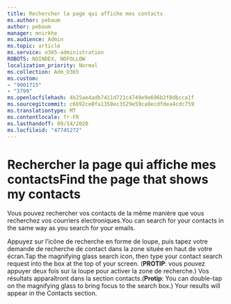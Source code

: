 ```yaml
---
title: Rechercher la page qui affiche mes contacts
ms.author: pebaum
author: pebaum
manager: mnirkhe
ms.audience: Admin
ms.topic: article
ms.service: o365-administration
ROBOTS: NOINDEX, NOFOLLOW
localization_priority: Normal
ms.collection: Adm_O365
ms.custom:
- "9001715"
- "3799"
ms.openlocfilehash: 4b25ae4adb7411d721c4749e9e696b2f0dbcca1f
ms.sourcegitcommit: c6692ce0fa1358ec3529e59ca0ecdfdea4cdc759
ms.translationtype: MT
ms.contentlocale: fr-FR
ms.lasthandoff: 09/14/2020
ms.locfileid: "47745272"
---
```

# <a name="find-the-page-that-shows-my-contacts"></a><span data-ttu-id="1a942-102">Rechercher la page qui affiche mes contacts</span><span class="sxs-lookup"><span data-stu-id="1a942-102">Find the page that shows my contacts</span></span>

<span data-ttu-id="1a942-103">Vous pouvez rechercher vos contacts de la même manière que vous recherchez vos courriers électroniques.</span><span class="sxs-lookup"><span data-stu-id="1a942-103">You can search for your contacts in the same way as you search for your emails.</span></span>
 
<span data-ttu-id="1a942-104">Appuyez sur l’icône de recherche en forme de loupe, puis tapez votre demande de recherche de contact dans la zone située en haut de votre écran.</span><span class="sxs-lookup"><span data-stu-id="1a942-104">Tap the magnifying glass search icon, then type your contact search request into the box at the top of your screen.</span></span> <span data-ttu-id="1a942-105">(**PROTIP**: vous pouvez appuyer deux fois sur la loupe pour activer la zone de recherche.) Vos résultats apparaîtront dans la section contacts.</span><span class="sxs-lookup"><span data-stu-id="1a942-105">(**Protip**: You can double-tap on the magnifying glass to bring focus to the search box.) Your results will appear in the Contacts section.</span></span>
